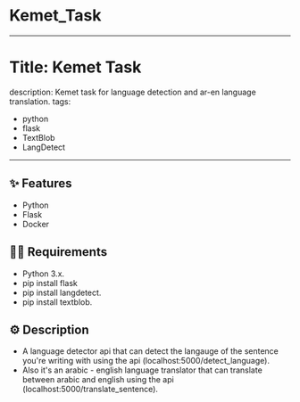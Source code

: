 # Kemet_Task
---
# Title: Kemet Task
description: Kemet task for language detection and ar-en language translation.
tags:
  - python
  - flask
  - TextBlob
  - LangDetect
---


## ✨ Features

- Python
- Flask
- Docker

## 💁‍♀️ Requirements

- Python 3.x.
- pip install flask 
- pip install langdetect.
- pip install textblob.

## ⚙️ Description
- A language detector api that can detect the langauge of the sentence you're writing with using the api (localhost:5000/detect_language).
- Also it's an arabic - english language translator that can translate between arabic and english using the api (localhost:5000/translate_sentence).

